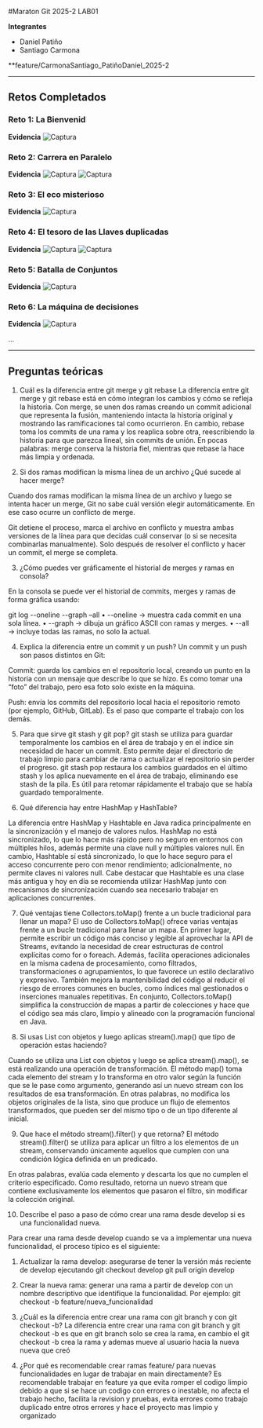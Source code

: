 #Maraton Git 2025-2 LAB01

**Integrantes**

- Daniel Patiño
- Santiago Carmona

\*\*feature/CarmonaSantiago_PatiñoDaniel_2025-2

---

## Retos Completados

### Reto 1: La Bienvenid

**Evidencia**
![Captura](images/reto1_config.png)

### Reto 2: Carrera en Paralelo

**Evidencia**
![Captura](images/reto2.png)
![Captura](<images/reto2%20(2).png>)

### Reto 3: El eco misterioso

**Evidencia**
![Captura](images/reto3.png)

### Reto 4: El tesoro de las Llaves duplicadas

**Evidencia**
![Captura](images/reto4.png)
![Captura](images/reto4consola.png)

### Reto 5: Batalla de Conjuntos

**Evidencia**
![Captura](images/reto5.png)

### Reto 6: La máquina de decisiones

**Evidencia**
![Captura](images/reto6consola.png)

...

---

## Preguntas teóricas

1. Cuál es la diferencia entre git merge y git rebase
   La diferencia entre git merge y git rebase está en cómo integran los cambios y cómo se refleja la historia. Con merge, se unen dos ramas creando un commit adicional que representa la fusión, manteniendo intacta la historia original y mostrando las ramificaciones tal como ocurrieron. En cambio, rebase toma los commits de una rama y los reaplica sobre otra, reescribiendo la historia para que parezca lineal, sin commits de unión. En pocas palabras: merge conserva la historia fiel, mientras que rebase la hace más limpia y ordenada.

2. Si dos ramas modifican la misma línea de un archivo ¿Qué sucede al hacer merge?

Cuando dos ramas modifican la misma línea de un archivo y luego se intenta hacer un merge, Git no sabe cuál versión elegir automáticamente. En ese caso ocurre un conflicto de merge.

Git detiene el proceso, marca el archivo en conflicto y muestra ambas versiones de la línea para que decidas cuál conservar (o si se necesita combinarlas manualmente). Solo después de resolver el conflicto y hacer un commit, el merge se completa.

3. ¿Cómo puedes ver gráficamente el historial de merges y ramas en consola?

En la consola se puede ver el historial de commits, merges y ramas de forma gráfica usando:

git log --oneline --graph –all
• --oneline → muestra cada commit en una sola línea.
• --graph → dibuja un gráfico ASCII con ramas y merges.
• --all → incluye todas las ramas, no solo la actual.

4. Explica la diferencia entre un commit y un push?
   Un commit y un push son pasos distintos en Git:

Commit: guarda los cambios en el repositorio local, creando un punto en la historia con un mensaje que describe lo que se hizo. Es como tomar una “foto” del trabajo, pero esa foto solo existe en la máquina.

Push: envía los commits del repositorio local hacia el repositorio remoto (por ejemplo, GitHub, GitLab). Es el paso que comparte el trabajo con los demás.

5. Para que sirve git stash y git pop?
   git stash se utiliza para guardar temporalmente los cambios en el área de trabajo y en el índice sin necesidad de hacer un commit. Esto permite dejar el directorio de trabajo limpio para cambiar de rama o actualizar el repositorio sin perder el progreso.
   git stash pop restaura los cambios guardados en el último stash y los aplica nuevamente en el área de trabajo, eliminando ese stash de la pila. Es útil para retomar rápidamente el trabajo que se había guardado temporalmente.

6. Qué diferencia hay entre HashMap y HashTable?

La diferencia entre HashMap y Hashtable en Java radica principalmente en la sincronización y el manejo de valores nulos. HashMap no está sincronizado, lo que lo hace más rápido pero no seguro en entornos con múltiples hilos, además permite una clave null y múltiples valores null. En cambio, Hashtable sí está sincronizado, lo que lo hace seguro para el acceso concurrente pero con menor rendimiento; adicionalmente, no permite claves ni valores null. Cabe destacar que Hashtable es una clase más antigua y hoy en día se recomienda utilizar HashMap junto con mecanismos de sincronización cuando sea necesario trabajar en aplicaciones concurrentes.

7. Qué ventajas tiene Collectors.toMap() frente a un bucle tradicional para llenar un mapa?
   El uso de Collectors.toMap() ofrece varias ventajas frente a un bucle tradicional para llenar un mapa. En primer lugar, permite escribir un código más conciso y legible al aprovechar la API de Streams, evitando la necesidad de crear estructuras de control explícitas como for o foreach. Además, facilita operaciones adicionales en la misma cadena de procesamiento, como filtrados, transformaciones o agrupamientos, lo que favorece un estilo declarativo y expresivo. También mejora la mantenibilidad del código al reducir el riesgo de errores comunes en bucles, como índices mal gestionados o inserciones manuales repetitivas. En conjunto, Collectors.toMap() simplifica la construcción de mapas a partir de colecciones y hace que el código sea más claro, limpio y alineado con la programación funcional en Java.

8. Si usas List con objetos y luego aplicas stream().map() que tipo de operación estas haciendo?

Cuando se utiliza una List con objetos y luego se aplica stream().map(), se está realizando una operación de transformación. El método map() toma cada elemento del stream y lo transforma en otro valor según la función que se le pase como argumento, generando así un nuevo stream con los resultados de esa transformación. En otras palabras, no modifica los objetos originales de la lista, sino que produce un flujo de elementos transformados, que pueden ser del mismo tipo o de un tipo diferente al inicial.

9. Que hace el método stream().filter() y que retorna?
   El método stream().filter() se utiliza para aplicar un filtro a los elementos de un stream, conservando únicamente aquellos que cumplen con una condición lógica definida en un predicado.

En otras palabras, evalúa cada elemento y descarta los que no cumplen el criterio especificado. Como resultado, retorna un nuevo stream que contiene exclusivamente los elementos que pasaron el filtro, sin modificar la colección original.

10. Describe el paso a paso de cómo crear una rama desde develop si es una funcionalidad nueva.

Para crear una rama desde develop cuando se va a implementar una nueva funcionalidad, el proceso típico es el siguiente:

1. Actualizar la rama develop: asegurarse de tener la versión más reciente de develop ejecutando
   git checkout develop
   git pull origin develop
2. Crear la nueva rama: generar una rama a partir de develop con un nombre descriptivo que identifique la funcionalidad. Por ejemplo:
   git checkout -b feature/nueva_funcionalidad

3. ¿Cuál es la diferencia entre crear una rama con git branch y con git checkout -b?
   La diferencia entre crear una rama con git branch y git checkout -b es que en git branch solo se crea la rama, en cambio el git checkout -b crea la rama y ademas mueve al usuario hacia la nueva nueva que creó

4. ¿Por qué es recomendable crear ramas feature/ para nuevas funcionalidades en lugar de trabajar en main directamente?
   Es recomendable trabajar en feature ya que evita romper el codigo limpio debido a que si se hace un codigo con errores o inestable, no afecta el trabajo hecho, facilita la revision y pruebas, evita errores como trabajo duplicado entre otros errores y hace el proyecto mas limpio y organizado
